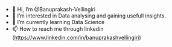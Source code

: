 - 👋 Hi, I’m @Banuprakash-Vellingiri
- 👀 I’m interested in Data analysing and gaining usefull insights.
- 🌱 I’m currently learning Data Science
- 📫 How to reach me through linkedin (https://www.linkedin.com/in/banuprakashvellingiri)

<!---
Banuprakash-Vellingiri/Banuprakash-Vellingiri is a ✨ special ✨ repository because its `README.md` (this file) appears on your GitHub profile.
You can click the Preview link to take a look at your changes.
--->
